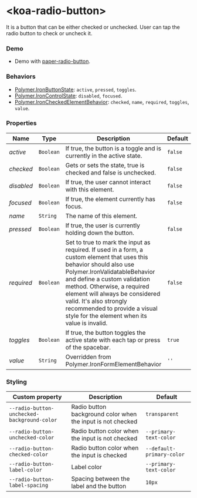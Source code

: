 # &lt;koa-radio-button&gt;

It is a button that can be either checked or unchecked. User can tap the radio button to check or uncheck it.

### Demo

* Demo with [paper-radio-button](https://elements.polymer-project.org/elements/paper-radio-button?view=demo).

### Behaviors

* [Polymer.IronButtonState](https://elements.polymer-project.org/elements/iron-behaviors?active=Polymer.IronButtonState): `active`, `pressed`, `toggles`.
* [Polymer.IronControlState](https://elements.polymer-project.org/elements/iron-behaviors?active=Polymer.IronControlState): `disabled`, `focused`.
* [Polymer.IronCheckedElementBehavior](https://elements.polymer-project.org/elements/iron-checked-element-behavior): `checked`, `name`, `required`, `toggles`, `value`.

### Properties

Name | Type | Description | Default
-----|------|-------------|--------
*active* | `Boolean` | If true, the button is a toggle and is currently in the active state. | `false`
*checked* | `Boolean` | Gets or sets the state, true is checked and false is unchecked. | `false`
*disabled* | `Boolean` | If true, the user cannot interact with this element. | `false`
*focused* | `Boolean` | If true, the element currently has focus. | `false`
*name* | `String` | The name of this element. |
*pressed* | `Boolean` | If true, the user is currently holding down the button. | `false`
*required* | `Boolean` | Set to true to mark the input as required. If used in a form, a custom element that uses this behavior should also use Polymer.IronValidatableBehavior and define a custom validation method. Otherwise, a required element will always be considered valid. It's also strongly recommended to provide a visual style for the element when its value is invalid. | `false`
*toggles* | `Boolean` | If true, the button toggles the active state with each tap or press of the spacebar. | `true`
*value* | `String` | Overridden from Polymer.IronFormElementBehavior | `''`

### Styling

Custom property | Description | Default
----------------|-------------|--------
`--radio-button-unchecked-background-color` | Radio button background color when the input is not checked | `transparent`
`--radio-button-unchecked-color` | Radio button color when the input is not checked | `--primary-text-color`
`--radio-button-checked-color` | Radio button color when the input is checked | `--default-primary-color`
`--radio-button-label-color` | Label color | `--primary-text-color`
`--radio-button-label-spacing` | Spacing between the label and the button | `10px`

